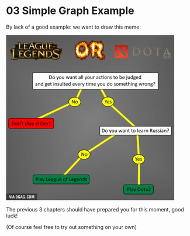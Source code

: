 # 03 Simple Graph Example

By lack of a good example: we want to draw this meme:

![Reresentation of what it should look like](target.jpg)

The previous 3 chapters should have prepared you for this moment, good luck!

(Of course feel free to try out something on your own)